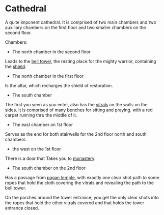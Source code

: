 Cathedral
======

A quite imponent cathedral. It is comprised of two main 
chambers and two auxiliary chambers on the first floor and 
two smaller chambers on the second floor. 

Chambers:

- The north chamber in the second floor 

Leads to the [bell tower](bell-tower.md), the resting place
for the mighty warrior, containing the [shield](shield.md).

- The north chamber in the first floor 

Is the altar, which recharges the shield of restoration.
 
- The south chamber 

The first you seen as you enter, also has the 
[vitrals](vitrals.md) on the walls on the sides. It is 
comprised of many benches for sitting and praying, with a 
red carpet running thru the middle of it.

- The east chamber on 1st floor 

Serves as the end for both stairwells for the 2nd floor 
north and south chambers.

- the west on the 1st floor

There is a door that Takes you to
[monastery](monastery.md).

- The south chamber on the 2nd floor

Has a passage from [pagan temple](nest.md), with exactly one 
clear shot path to some ropes that hold the cloth covering 
the vitrals and revealing the path to the bell tower.

On the porches around the tower entrance, you get the only
clear shots into the ropes that hold the other vitrals covered
and that holds the tower entrance closed.                                                                                                                                                                                                                                                                                                                                                                                                                                                                                                                                                                                                                                                                                                                                                                                                                                                                                                                                                                                                                                                                                                                                                                                                                                                                                                                                                                                                                                                                                                                                                                                                                                                                                                                                                                                                                                                                                                                                                                                                                                                                                                                                                                                                                                                                                                                                                                                                                                                                                                                                                                                                                                                                                                                                                                                                                                                                                                                                                                                                                                                                                                                                                                                                                                                                                                                                                                                                                                                                                                                                                                                                       